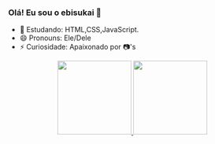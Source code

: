 ### Olá! Eu sou o ebisukai 👋

- 🌱 Estudando: HTML,CSS,JavaScript.
- 😄 Pronouns: Ele/Dele
- ⚡ Curiosidade: Apaixonado por 📷's

<div align="center">
  <a href="https://github.com/ebisukai">
  <img height="150em" src="https://github-readme-stats.vercel.app/api?username=ebisukai&show_icons=true&theme=midnight-purple&include_all_commits=true&count_private=true"/>
  <img height="150em" src="https://github-readme-stats.vercel.app/api/top-langs/?username=ebisukai&layout=compact&langs_count=7&theme=midnight-purple"/>
</div>


